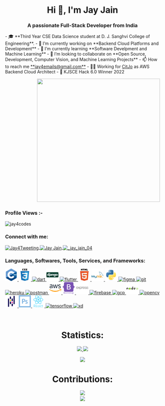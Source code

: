 <p>
  <h1 align="center">Hi 👋, I'm Jay Jain</h1>
  <h3 align="center">A passionate Full-Stack Developer from India</h3>
  <p align="left">
    - 🎓 **Third Year CSE Data Science student at D. J. Sanghvi College of Engineering**.
    - 🔭 I’m currently working on **Backend Cloud Platforms and Development**
    - 🌱 I’m currently learning **Software Develpment and Machine Learning**
    - 👯 I’m looking to collaborate on **Open Source, Development, Computer Vision, and Machine Learning Projects**
    - 📫 How to reach me <a href="mailto:jay4emails@gmail.com" target="_blank">**jay4emails@gmail.com**</a>
    - 👨‍💻 Working for <a href="https://www.citjo.in" target="_blank">CitJo</a> as AWS Backend Cloud Architect
    - 🥇 KJSCE Hack 6.0 Winner 2022
  </p>
  <p align="right">
  <img src="https://github.com/Adam-pw/Adam-pw/blob/main/animation_500_kxa883sd.gif" width="400" height="400"/>
  </p>
  <p align="right"> 
      <h3>Profile Views :-</h3>
      <img src="https://komarev.com/ghpvc/?username=jay4codes&label=Profile%20views&color=0e75b6&style=flat" alt="jay4codes" /> 
  </p>
  <p align="left">
    <h3>Connect with me:</h3>
    <a href="https://twitter.com/Jay4Tweeting" target="_blank">
      <img 
        align="center" 
        src="https://raw.githubusercontent.com/rahuldkjain/github-profile-readme-generator/master/src/images/icons/Social/twitter.svg" 
        alt="Jay4Tweeting" 
        height="30" 
        width="40" />
    </a>
    <a href="https://www.linkedin.com/in/jay-jain-a9bb12200/" target="_blank">
      <img 
        align="center" 
        src="https://raw.githubusercontent.com/rahuldkjain/github-profile-readme-generator/master/src/images/icons/Social/linked-in-alt.svg" 
        alt="Jay Jain" 
        height="30" 
        width="40" />
    </a>
    <a href="https://www.instagram.com/_jay_jain_04/" target="_blank">
      <img 
        align="center" 
        src="https://raw.githubusercontent.com/rahuldkjain/github-profile-readme-generator/master/src/images/icons/Social/instagram.svg" 
        alt="_jay_jain_04" 
        height="30" 
        width="40" />
    </a>
  </p>

  <p align="left">
    <h3>Languages, Softwares, Tools, Services, and Frameworks:</h3>
    <a href="https://www.w3schools.com/cpp/" target="_blank">
      <img src="https://raw.githubusercontent.com/devicons/devicon/master/icons/cplusplus/cplusplus-original.svg" alt="cplusplus" width="40" height="40"/> 
    </a>
    <a href="https://www.w3schools.com/css/" target="_blank">
      <img src="https://raw.githubusercontent.com/devicons/devicon/master/icons/css3/css3-original-wordmark.svg" alt="css3" width="40" height="40"/>
    </a> 
    <a href="https://dart.dev" target="_blank">
      <img src="https://www.vectorlogo.zone/logos/dartlang/dartlang-icon.svg" alt="dart" width="40" height="40"/>
    </a>
    <a href="https://www.djangoproject.com/" target="_blank">
      <img src="https://raw.githubusercontent.com/devicons/devicon/master/icons/django/django-original.svg" alt="django" width="40" height="40"/>
    </a> 
    <a href="https://flutter.dev" target="_blank"> 
      <img src="https://www.vectorlogo.zone/logos/flutterio/flutterio-icon.svg" alt="flutter" width="40" height="40"/> 
    </a> 
    <a href="https://www.w3.org/html/" target="_blank"> 
      <img src="https://raw.githubusercontent.com/devicons/devicon/master/icons/html5/html5-original-wordmark.svg" alt="html5" width="40" height="40"/> 
    </a>
    <a href="https://www.mysql.com/" target="_blank">
      <img src="https://raw.githubusercontent.com/devicons/devicon/master/icons/mysql/mysql-original-wordmark.svg" alt="mysql" width="40" height="40"/>
    </a>
    <a href="https://www.python.org" target="_blank">
      <img src="https://raw.githubusercontent.com/devicons/devicon/master/icons/python/python-original.svg" alt="python" width="40" height="40"/>
    </a>
    <a href="https://www.figma.com/" target="_blank" rel="noreferrer">
      <img src="https://www.vectorlogo.zone/logos/figma/figma-icon.svg" alt="figma" width="40" height="40"/> 
    </a> 
    <a href="https://git-scm.com/" target="_blank" rel="noreferrer">
      <img src="https://www.vectorlogo.zone/logos/git-scm/git-scm-icon.svg" alt="git" width="40" height="40"/>
    </a> 
    <a href="https://heroku.com" target="_blank" rel="noreferrer">
      <img src="https://www.vectorlogo.zone/logos/heroku/heroku-icon.svg" alt="heroku" width="40" height="40"/>
    </a> 
    <a href="https://postman.com" target="_blank" rel="noreferrer">
      <img src="https://www.vectorlogo.zone/logos/getpostman/getpostman-icon.svg" alt="postman" width="40" height="40"/>
    </a>
    <a href="https://aws.amazon.com" target="_blank" rel="noreferrer">
      <img src="https://raw.githubusercontent.com/devicons/devicon/master/icons/amazonwebservices/amazonwebservices-original-wordmark.svg" alt="aws" width="40" height="40"/> 
    </a> 
    <a href="https://getbootstrap.com" target="_blank" rel="noreferrer">
      <img src="https://raw.githubusercontent.com/devicons/devicon/master/icons/bootstrap/bootstrap-plain-wordmark.svg" alt="bootstrap" width="40" height="40"/>
    </a>
    <a href="https://expressjs.com" target="_blank" rel="noreferrer">
      <img src="https://raw.githubusercontent.com/devicons/devicon/master/icons/express/express-original-wordmark.svg" alt="express" width="40" height="40"/>
    </a>
    <a href="https://firebase.google.com/" target="_blank" rel="noreferrer">
      <img src="https://www.vectorlogo.zone/logos/firebase/firebase-icon.svg" alt="firebase" width="40" height="40"/> 
    </a>
    <a href="https://cloud.google.com" target="_blank" rel="noreferrer">
      <img src="https://www.vectorlogo.zone/logos/google_cloud/google_cloud-icon.svg" alt="gcp" width="40" height="40"/>
    </a>
    <a href="https://nodejs.org" target="_blank" rel="noreferrer"> 
      <img src="https://raw.githubusercontent.com/devicons/devicon/master/icons/nodejs/nodejs-original-wordmark.svg" alt="nodejs" width="40" height="40"/>
    </a>
    <a href="https://opencv.org/" target="_blank" rel="noreferrer">
      <img src="https://www.vectorlogo.zone/logos/opencv/opencv-icon.svg" alt="opencv" width="40" height="40"/>
    </a>
    <a href="https://pandas.pydata.org/" target="_blank" rel="noreferrer">
      <img src="https://raw.githubusercontent.com/devicons/devicon/2ae2a900d2f041da66e950e4d48052658d850630/icons/pandas/pandas-original.svg" alt="pandas" width="40" height="40"/>
    </a>
    <a href="https://www.photoshop.com/en" target="_blank" rel="noreferrer">
      <img src="https://raw.githubusercontent.com/devicons/devicon/master/icons/photoshop/photoshop-line.svg" alt="photoshop" width="40" height="40"/>
    </a>
    <a href="https://reactjs.org/" target="_blank" rel="noreferrer">
      <img src="https://raw.githubusercontent.com/devicons/devicon/master/icons/react/react-original-wordmark.svg" alt="react" width="40" height="40"/>
    </a> 
    <a href="https://www.tensorflow.org" target="_blank" rel="noreferrer">
      <img src="https://www.vectorlogo.zone/logos/tensorflow/tensorflow-icon.svg" alt="tensorflow" width="40" height="40"/>
    </a>
    <a href="https://www.adobe.com/products/xd.html" target="_blank" rel="noreferrer"> 
      <img src="https://cdn.worldvectorlogo.com/logos/adobe-xd.svg" alt="xd" width="40" height="40"/> 
    </a>
  </p>
  <br>

  <h1 align="center"> Statistics: </h1>
  <p align="center">
    <a href="https://github.com/jay4codes/github-readme-stats">
      <img src="https://github-readme-stats.vercel.app/api?username=jay4codes&show_icons=true&bg_color=0d1117&text_color=40cfcd&border_color=444" height="165">
    </a>
    <a href="https://github.com/jay4codes/github-readme-stats">
      <img src="https://github-readme-stats.vercel.app/api/top-langs/?username=jay4codes&layout=compact&bg_color=0d1117&text_color=40cfcd&border_color=444"  height="165">
    </a>
    <div align="center">
      <img src="https://github-profile-trophy.vercel.app/?username=jay4codes&column=6&theme=onedark" align="center"/>
    </div>
  </p>

  <h1 align="center"> Contributions: </h1>
  <p align="center">
    <a href="https://git.io/streak-stats" align="middle">
      <img src="http://github-readme-streak-stats.herokuapp.com?user=jay4codes&theme=react&background=0d1117&border=666">
    </a>
    <br>
    <a href="https://github.com/jay4codes/github-readme-activity-graph">
      <img src="https://activity-graph.herokuapp.com/graph?username=jay4codes&theme=react-dark&hide_border=true">
    </a>
  </p>
</p>
